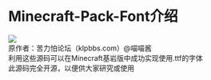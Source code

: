 # Minecraft-Pack-Font介绍
![](https://img.shields.io/badge/版本-Ver1.0.0-blue.svg)<br>
原作者：苦力怕论坛（klpbbs.com）@喵喵酱<br>
利用这些源码可以在Minecraft基岩版中成功实现使用.ttf的字体<br>
此源码完全开源，以便供大家研究或使用<br>
